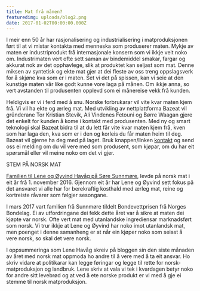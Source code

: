 ```yaml
---
title: Mat frå månen?
featuredimg: uploads/blog2.png
date: 2017-01-02T00:00:00.000Z
---
```

I meir enn 50 år har rasjonalisering og industrialisering i matproduksjonen ført til at vi mistar kontakta med menneska som produserer maten. Mykje av maten er industriprodukt  frå internasjonale konsern som vi ikkje veit noko om. Industrimaten vert  ofte sett saman av bindemiddel smakar, fargar og akkurat nok av det opphavlege, slik at produktet kan seljast som mat. Denne miksen  av syntetisk og ekte mat gjer at dei fleste av oss treng oppslagsverk for å skjøne kva som er i maten. Set vi det på spissen, kan vi seie at den kunstige maten vår like godt kunne vore laga på månen. Om ikkje anna, so vert avstanden til produsenten opplevd som ei månereise vekk frå kunden.

Heldigvis er vi i ferd med å snu. Norske forbrukarar vil vite kvar maten kjem frå. Vi vil ha ekte og ærleg mat. Med utvikling av nettplattforma Bazeat  vil gründerane Tor Kristian Stevik, Ali Vindenes Fetouni og Børre Waagan gjere det enkelt for kunden å kome i kontakt med produsenten. Med ny og smart teknologi skal Bazeat  bidra til at du lett får vite kvar maten kjem frå, kven som har laga den, kva som er i den og korleis du får maten heim til deg. Bazeat vil gjerne ha deg med på laget. Bruk knappen/linken [kontakt](https://bazeat.no/contactus) og send oss ei melding om du vil vere med som produsent, som kjøpar, om du har eit spørsmål eller vil meine noko om det vi gjer.

STEM PÅ NORSK MAT

[Familien til Lene og Øyvind Havåg på Søre Sunnmøre](http://www.norgesmatfat.no), levde på norsk mat i eit år frå 1. november 2016. Gjennom eit år har Lene og Øyvind sett fokus på det ansvaret vi alle har for berekraftig kosthald med ærleg mat, reine og kortreiste råvarer som følgjer sesongane.

I mars 2017 vart familien frå Sunnmøre tildelt Bondevettprisen frå Norges Bondelag. Ei av utfordringane dei fekk dette året var å sikre at maten dei kjøpte var norsk. Ofte vert mat med utanlandske ingrediensar marknadsført som norsk. Vi trur ikkje at Lene og Øyvind har noko imot utanlandsk mat, men poenget i denne samanheng er at når ein kjøper noko som seiast å vere norsk, so skal det vere norsk.  

I oppsummeringa som Lene Havåg skreiv på bloggen sin den siste månaden av året med norsk mat oppmoda ho andre til å vere med å ta eit ansvar. Ho skriv vidare at politikarar kan legge føringar og legge til rette for norsk- matproduksjon og landbruk. Lene skriv at vala vi tek i kvardagen betyr noko for andre sitt levebrød og at ved å ete norske produkt er vi med å gje ei stemme til norsk matproduksjon.
